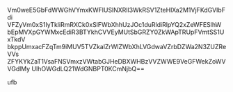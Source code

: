 Vm0weE5GbFdWWGhVYmxKWFlUSlNXRll3WkRSV1ZteHlXa2M1VjFKdGVIbFdi
VFZyVm0xS1IyTkliRmRXCk0xSlFWbXhhUzJOc1duRldiRlpYQ2xZeWFESlhW
bEpMVXpGYWMxcEdiR3BTYkhCVVEyMUtSbGRZY0ZkWApTRUpFVmtSS1UxTkdV
bkppUmxacFZqTm9iMUV5TVZkalZrWlZWbXhLVGdwaVZrbDZWa2N3ZUZReVVs
ZFYKYkZaT1VsaFNSVmxzVWtabGJHeDBXWHBzVVZWWE9VeGFWekZoWVVGdlMy
UlhOWGdLQ21WdGNBPT0KCmNjbQ==

ufb
